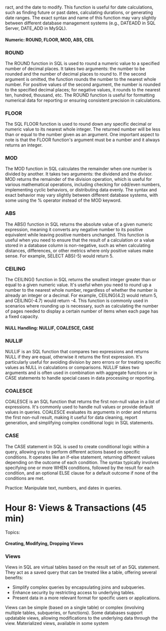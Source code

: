 ract, and the date to modify.  This function is useful for date calculations, such as finding future or past dates, calculating durations, or generating date ranges.  The exact syntax and name of this function may vary slightly between different database management systems (e.g., DATEADD in SQL Server, DATE_ADD in MySQL). 

#### Numeric: ROUND, FLOOR, MOD, ABS, CEIL

### ROUND

The ROUND function in SQL is used to round a numeric value to a specified number of decimal places.  It takes two arguments: the number to be rounded and the number of decimal places to round to.  If the second argument is omitted, the function rounds the number to the nearest whole number.  For positive values of the second argument, the number is rounded to the specified decimal places;  for negative values, it rounds to the nearest ten, hundred, thousand, etc. The ROUND function is useful for formatting numerical data for reporting or ensuring consistent precision in calculations. 

### FLOOR

The SQL FLOOR function is used to round down any specific decimal or numeric value to its nearest whole integer.  The returned number will be less than or equal to the number given as an argument.  One important aspect to note is that the FLOOR function's argument must be a number and it always returns an integer. 





### MOD

The MOD function in SQL calculates the remainder when one number is divided by another.  It takes two arguments: the dividend and the divisor.  MOD returns the remainder of the division operation, which is useful for various mathematical operations, including checking for odd/even numbers, implementing cyclic behaviors, or distributing data evenly.  The syntax and exact behavior may vary slightly between different database systems, with some using the % operator instead of the MOD keyword. 

### ABS

The ABS() function in SQL returns the absolute value of a given numeric expression, meaning it converts any negative number to its positive equivalent while leaving positive numbers unchanged.  This function is useful when you need to ensure that the result of a calculation or a value stored in a database column is non-negative, such as when calculating distances, differences, or other metrics where only positive values make sense.  For example, SELECT ABS(-5) would return 5. 

### CEILING

The CEILING() function in SQL returns the smallest integer greater than or equal to a given numeric value.  It's useful when you need to round up a number to the nearest whole number, regardless of whether the number is already an integer or a decimal.  For example, CEILING(4.2) would return 5, and CEILING(-4.7) would return -4.  This function is commonly used in scenarios where rounding up is necessary, such as calculating the number of pages needed to display a certain number of items when each page has a fixed capacity. 

#### NULL Handling: NULLIF, COALESCE, CASE



### NULLIF

NULLIF is an SQL function that compares two expressions and returns NULL if they are equal, otherwise it returns the first expression.  It's particularly useful for avoiding division by zero errors or for treating specific values as NULL in calculations or comparisons.  NULLIF takes two arguments and is often used in combination with aggregate functions or in CASE statements to handle special cases in data processing or reporting. 

### COALESCE

COALESCE is an SQL function that returns the first non-null value in a list of expressions.  It's commonly used to handle null values or provide default values in queries.  COALESCE evaluates its arguments in order and returns the first non-null result, making it useful for data cleaning, report generation, and simplifying complex conditional logic in SQL statements. 

### CASE

The CASE statement in SQL is used to create conditional logic within a query, allowing you to perform different actions based on specific conditions.  It operates like an if-else statement, returning different values depending on the outcome of each condition.  The syntax typically involves specifying one or more WHEN conditions, followed by the result for each condition, and an optional ELSE clause for a default outcome if none of the conditions are met.  

Practice: Manipulate text, numbers, and dates in queries.

# Hour 8: Views & Transactions (45 min)

Topics:

#### Creating, Modifying, Dropping Views

### Views

Views in SQL are virtual tables based on the result set of an SQL statement.  They act as a saved query that can be treated like a table, offering several benefits:

- Simplify complex queries by encapsulating joins and subqueries.
- Enhance security by restricting access to underlying tables.
- Present data in a more relevant format for specific users or applications.

Views can be simple (based on a single table) or complex (involving multiple tables, subqueries, or functions).  Some databases support updatable views, allowing modifications to the underlying data through the view.  Materialized views, available in some system